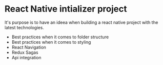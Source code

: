 # React Native intializer project

It's purpose is to have an ideea when building a react native project with the latest technologies.

- Best practices when it comes to folder structure
- Best practices when it comes to styling
- React Navigation
- Redux Sagas
- Api integration
